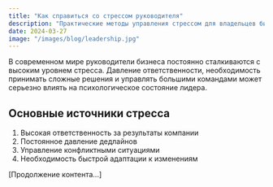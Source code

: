 ```yaml
---
title: "Как справиться со стрессом руководителя"
description: "Практические методы управления стрессом для владельцев бизнеса и топ-менеджеров"
date: 2024-03-27
image: "/images/blog/leadership.jpg"
---
```


В современном мире руководители бизнеса постоянно сталкиваются с высоким уровнем стресса. Давление ответственности, необходимость принимать сложные решения и управлять большими командами может серьезно влиять на психологическое состояние лидера.

## Основные источники стресса

1. Высокая ответственность за результаты компании
2. Постоянное давление дедлайнов
3. Управление конфликтными ситуациями
4. Необходимость быстрой адаптации к изменениям

[Продолжение контента...]
